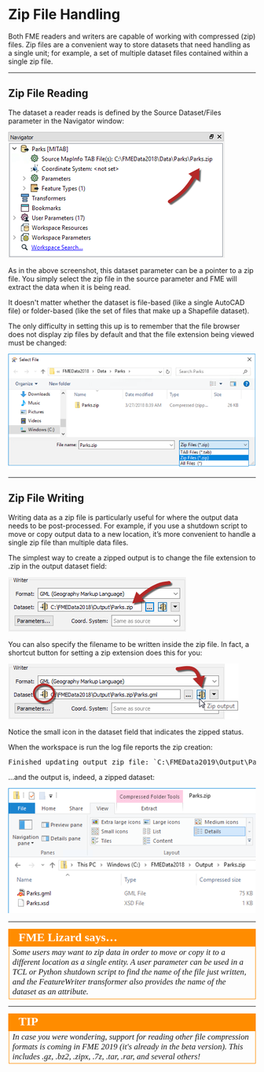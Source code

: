 # Zip File Handling

Both FME readers and writers are capable of working with compressed (zip) files. Zip files are a convenient way to store datasets that need handling as a single unit; for example, a set of multiple dataset files contained within a single zip file.

---

## Zip File Reading ##

The dataset a reader reads is defined by the Source Dataset/Files parameter in the Navigator window:

![](./Images/Img3.000.ZipFileReader.png) 

As in the above screenshot, this dataset parameter can be a pointer to a zip file. You simply select the zip file in the source parameter and FME will extract the data when it is being read. 

It doesn't matter whether the dataset is file-based (like a single AutoCAD file) or folder-based (like the set of files that make up a Shapefile dataset).

The only difficulty in setting this up is to remember that the file browser does not display zip files by default and that the file extension being viewed must be changed:

![](./Images/Img3.001.ZipFileBrowseDataset.png)

---

## Zip File Writing ##

Writing data as a zip file is particularly useful for where the output data needs to be post-processed. For example, if you use a shutdown script to move or copy output data to a new location, it’s more convenient to handle a single zip file than multiple data files.

The simplest way to create a zipped output is to change the file extension to .zip in the output dataset field:

![](./Images/Img3.002.ZipFileExtension.png) 

You can also specify the filename to be written inside the zip file. In fact, a shortcut button for setting a zip extension does this for you:

![](./Images/Img3.003.ZipDatasetButton.png) 

Notice the small icon in the dataset field that indicates the zipped status.

When the workspace is run the log file reports the zip creation:

<pre>
Finished updating output zip file: `C:\FMEData2019\Output\Parks.zip'
</pre>

...and the output is, indeed, a zipped dataset: 

![](./Images/Img3.004.ZippedOutputDataset.png) 

---

<!--Person X Says Section-->
<!--Sister Intuitive is the representative for this chapter-->

<table style="border-spacing: 0px">
<tr>
<td style="vertical-align:middle;background-color:darkorange;border: 2px solid darkorange">
<i class="fa fa-quote-left fa-lg fa-pull-left fa-fw" style="color:white;padding-right: 12px;vertical-align:text-top"></i>
<span style="color:white;font-size:x-large;font-weight: bold;font-family:serif">FME Lizard says…</span>
</td>
</tr>

<tr>
<td style="border: 1px solid darkorange">
<span style="font-family:serif; font-style:italic; font-size:larger">
Some users may want to zip data in order to move or copy it to a different location as a single entity. A user parameter can be used in a TCL or Python shutdown script to find the name of the file just written, and the FeatureWriter transformer also provides the name of the dataset as an attribute.
</span>
</td>
</tr>
</table>

---

<!--Tip Section--> 

<table style="border-spacing: 0px">
<tr>
<td style="vertical-align:middle;background-color:darkorange;border: 2px solid darkorange">
<i class="fa fa-info-circle fa-lg fa-pull-left fa-fw" style="color:white;padding-right: 12px;vertical-align:text-top"></i>
<span style="color:white;font-size:x-large;font-weight: bold;font-family:serif">TIP</span>
</td>
</tr>

<tr>
<td style="border: 1px solid darkorange">
<span style="font-family:serif; font-style:italic; font-size:larger">
In case you were wondering, support for reading other file compression formats is coming in FME 2019 (it's already in the beta version). This includes .gz, .bz2, .zipx, .7z, .tar, .rar, and several others!
</span>
</td>
</tr>
</table>
